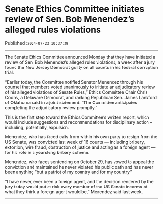 # Senate Ethics Committee initiates review of Sen. Bob Menendez’s alleged rules violations

Published :`2024-07-23 10:37:39`

---

The Senate Ethics Committee announced Monday that they have initiated a review of Sen. Bob Menendez’s alleged rules violations, a week after a jury found the New Jersey Democrat guilty on all counts in his federal corruption trial.

“Earlier today, the Committee notified Senator Menendez through his counsel that members voted unanimously to initiate an adjudicatory review of his alleged violations of Senate Rules,” Ethics Committee Chair Chris Coons, a Delaware Democrat, and ranking Republican Sen. James Lankford of Oklahoma said in a joint statement. “The Committee anticipates completing the adjudicatory review promptly.”

This is the first step toward the Ethics Committee’s written report, which would include suggestions and recommendations for disciplinary action – including, potentially, expulsion.

Menendez, who has faced calls from within his own party to resign from the US Senate, was convicted last week of 16 counts — including bribery, extortion, wire fraud, obstruction of justice and acting as a foreign agent — for his role in a yearslong bribery scheme.

Menendez, who faces sentencing on October 29, has vowed to appeal the conviction and maintained he never violated his public oath and has never been anything “but a patriot of my country and for my country.”

“I have never, ever been a foreign agent, and the decision rendered by the jury today would put at risk every member of the US Senate in terms of what they think a foreign agent would be,” Menendez said last week.

---

